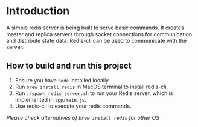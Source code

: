 # Introduction
A simple redis server is being built to serve basic commands. It creates master and replica servers through socket connections for communication and distribute state data. Redis-cli can be used to communicate with the server.

## How to build and run this project

1. Ensure you have `node` installed locally
3. Run `brew install redis` in MacOS terminal to install redis-cli.
4. Run `./spawn_redis_server.sh` to run your Redis server, which is implemented in `app/main.js`.
5. Use redis-cli to execute your redis commands.

*Please check alternatives of `brew install redis` for other OS*
